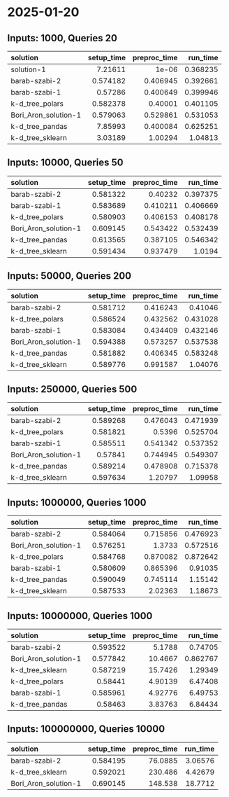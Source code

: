 # 2025-01-20

## Inputs: 1000, Queries 20

| solution             |   setup_time |   preproc_time |   run_time |
|:---------------------|-------------:|---------------:|-----------:|
| solution-1           |     7.21611  |       1e-06    |   0.368235 |
| barab-szabi-2        |     0.574182 |       0.406945 |   0.392661 |
| barab-szabi-1        |     0.57286  |       0.400649 |   0.399946 |
| k-d_tree_polars      |     0.582378 |       0.40001  |   0.401105 |
| Bori_Aron_solution-1 |     0.579063 |       0.529861 |   0.531053 |
| k-d_tree_pandas      |     7.85993  |       0.400084 |   0.625251 |
| k-d_tree_sklearn     |     3.03189  |       1.00294  |   1.04813  |

## Inputs: 10000, Queries 50

| solution             |   setup_time |   preproc_time |   run_time |
|:---------------------|-------------:|---------------:|-----------:|
| barab-szabi-2        |     0.581322 |       0.40232  |   0.397375 |
| barab-szabi-1        |     0.583689 |       0.410211 |   0.406669 |
| k-d_tree_polars      |     0.580903 |       0.406153 |   0.408178 |
| Bori_Aron_solution-1 |     0.609145 |       0.543422 |   0.532439 |
| k-d_tree_pandas      |     0.613565 |       0.387105 |   0.546342 |
| k-d_tree_sklearn     |     0.591434 |       0.937479 |   1.0194   |

## Inputs: 50000, Queries 200

| solution             |   setup_time |   preproc_time |   run_time |
|:---------------------|-------------:|---------------:|-----------:|
| barab-szabi-2        |     0.581712 |       0.416243 |   0.41046  |
| k-d_tree_polars      |     0.586524 |       0.432562 |   0.431028 |
| barab-szabi-1        |     0.583084 |       0.434409 |   0.432146 |
| Bori_Aron_solution-1 |     0.594388 |       0.573257 |   0.537538 |
| k-d_tree_pandas      |     0.581882 |       0.406345 |   0.583248 |
| k-d_tree_sklearn     |     0.589776 |       0.991587 |   1.04076  |

## Inputs: 250000, Queries 500

| solution             |   setup_time |   preproc_time |   run_time |
|:---------------------|-------------:|---------------:|-----------:|
| barab-szabi-2        |     0.589268 |       0.476043 |   0.471939 |
| k-d_tree_polars      |     0.581821 |       0.5396   |   0.525704 |
| barab-szabi-1        |     0.585511 |       0.541342 |   0.537352 |
| Bori_Aron_solution-1 |     0.57841  |       0.744945 |   0.549307 |
| k-d_tree_pandas      |     0.589214 |       0.478908 |   0.715378 |
| k-d_tree_sklearn     |     0.597634 |       1.20797  |   1.09958  |

## Inputs: 1000000, Queries 1000

| solution             |   setup_time |   preproc_time |   run_time |
|:---------------------|-------------:|---------------:|-----------:|
| barab-szabi-2        |     0.584064 |       0.715856 |   0.476923 |
| Bori_Aron_solution-1 |     0.576251 |       1.3733   |   0.572516 |
| k-d_tree_polars      |     0.584768 |       0.870082 |   0.872642 |
| barab-szabi-1        |     0.580609 |       0.865396 |   0.91035  |
| k-d_tree_pandas      |     0.590049 |       0.745114 |   1.15142  |
| k-d_tree_sklearn     |     0.587533 |       2.02363  |   1.18673  |

## Inputs: 10000000, Queries 1000

| solution             |   setup_time |   preproc_time |   run_time |
|:---------------------|-------------:|---------------:|-----------:|
| barab-szabi-2        |     0.593522 |        5.1788  |   0.74705  |
| Bori_Aron_solution-1 |     0.577842 |       10.4667  |   0.862767 |
| k-d_tree_sklearn     |     0.587219 |       15.7426  |   1.29349  |
| k-d_tree_polars      |     0.58441  |        4.90139 |   6.47408  |
| barab-szabi-1        |     0.585961 |        4.92776 |   6.49753  |
| k-d_tree_pandas      |     0.58463  |        3.83763 |   6.84434  |

## Inputs: 100000000, Queries 10000

| solution             |   setup_time |   preproc_time |   run_time |
|:---------------------|-------------:|---------------:|-----------:|
| barab-szabi-2        |     0.584195 |        76.0885 |    3.06576 |
| k-d_tree_sklearn     |     0.592021 |       230.486  |    4.42679 |
| Bori_Aron_solution-1 |     0.690145 |       148.538  |   18.7712  |